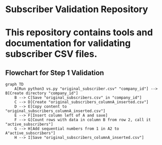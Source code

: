 # Subscriber Validation Repository
# This repository contains tools and documentation for validating subscriber CSV files.

## Flowchart for Step 1 Validation
```mermaid
graph TD
    A[Run python3 vs.py "original_subscriber.csv" "company_id"] --> B[Create directory "company_id"]
    B --> C[Save "original_subscribers.csv" in "company_id"]
    C --> D[Create "original_subscribers_columnA_inserted.csv"]
    D --> E[Copy content to "original_subscribers_columnA_inserted.csv"]
    E --> F[Insert column left of A and save]
    F --> G[Count rows with data in column B from row 2, call it "active_subscribers"]
    G --> H[Add sequential numbers from 1 in A2 to A"active_subscribers"]
    H --> I[Save "original_subscribers_columnA_inserted.csv"]
